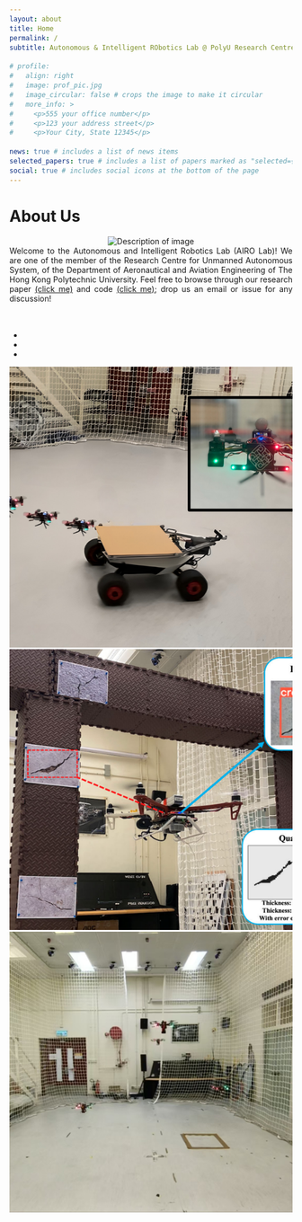 ```yaml
---
layout: about
title: Home
permalink: /
subtitle: Autonomous & Intelligent RObotics Lab @ PolyU Research Centre for Unmanned Autonomous Systems 

# profile:
#   align: right
#   image: prof_pic.jpg
#   image_circular: false # crops the image to make it circular
#   more_info: >
#     <p>555 your office number</p>
#     <p>123 your address street</p>
#     <p>Your City, State 12345</p>

news: true # includes a list of news items
selected_papers: true # includes a list of papers marked as "selected={true}"
social: true # includes social icons at the bottom of the page
---
```


<!-- <br/> -->
<!-- Include Bootstrap CSS (You can use a CDN link) -->
<!-- <link rel="stylesheet" href="https://maxcdn.bootstrapcdn.com/bootstrap/4.5.2/css/bootstrap.min.css"> -->


<!-- Include Bootstrap JS (You can use a CDN link) -->
<!-- <script src="js_scripts/slim.min.js"></script>
<script src="https://cdn.jsdelivr.net/npm/@popperjs/core@2.9.2/dist/umd/popper.min.js"></script>
<script src="https://maxcdn.bootstrapcdn.com/bootstrap/4.5.2/js/bootstrap.min.js"></script> -->

# About Us
<div style="text-align: center;">
        <img src="../assets/img/group.png" alt="Description of image" style="max-width: 100%; height: auto;">
</div>
<div align="justify">
Welcome to the Autonomous and Intelligent Robotics Lab (AIRO Lab)! We are one of the member of the Research Centre for Unmanned Autonomous System, of the Department of Aeronautical and Aviation Engineering of The Hong Kong Polytechnic University. Feel free to browse through our research paper <a href="/publications">(click me)</a> and code <a href="https://github.com/HKPolyU-UAV">(click me)</a>; drop us an email or issue for any discussion! <br/> <br/> <br/>
</div>


<style>
  .carousel-inner img {
    width: 100%;
    height: 500px; /* Set a fixed height */
    object-fit: cover; /* This ensures the image covers the container without stretching */
  }
</style>

<div id="imageCarousel" class="carousel slide" data-ride="carousel">
  <!-- Indicators -->
  <ul class="carousel-indicators">
    <li data-target="#imageCarousel" data-slide-to="0" class="active"></li>
    <li data-target="#imageCarousel" data-slide-to="1"></li>
    <li data-target="#imageCarousel" data-slide-to="2"></li>
  </ul>

  <!-- The slideshow -->
  <div class="carousel-inner">
    <div class="carousel-item active">
      <img src="../assets/img/landing.png" alt="Image 1" class="d-block w-100">
    </div>
    <div class="carousel-item">
      <img src="../assets/img/crack_inspection.png" alt="Image 2" class="d-block w-100">
    </div>
    <div class="carousel-item">
      <img src="../assets/img/4uavs.jpeg" alt="Image 3" class="d-block w-100">
    </div>
  </div>

  <!-- Left and right controls -->
  <a class="carousel-control-prev" href="#imageCarousel" data-slide="prev">
    <span class="carousel-control-prev-icon"></span>
  </a>
  <a class="carousel-control-next" href="#imageCarousel" data-slide="next">
    <span class="carousel-control-next-icon"></span>
  </a>
</div>